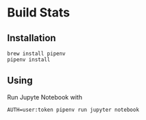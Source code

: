 # Build Stats


## Installation

```
brew install pipenv
pipenv install
```


## Using

Run Jupyte Notebook with

```
AUTH=user:token pipenv run jupyter notebook
```
